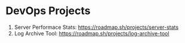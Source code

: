 # DevOps Projects

1. Server Performace Stats: https://roadmap.sh/projects/server-stats
2. Log Archive Tool: https://roadmap.sh/projects/log-archive-tool